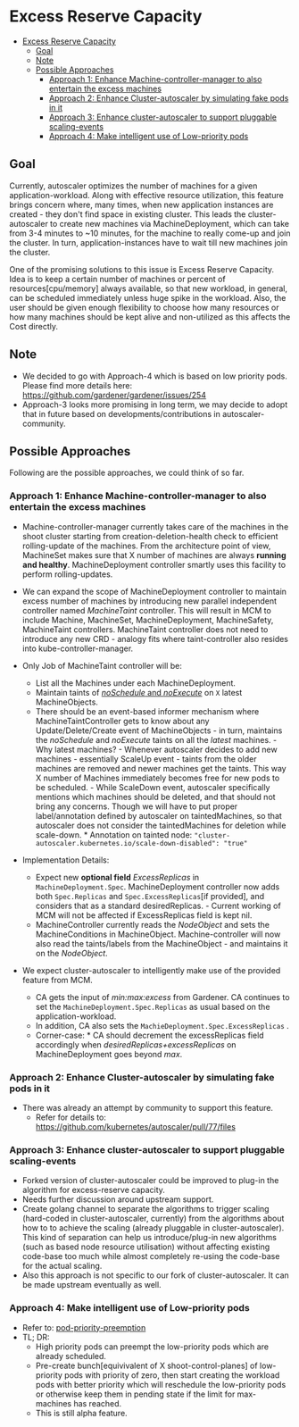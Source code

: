 # Excess Reserve Capacity

<!-- TOC -->

- [Excess Reserve Capacity](#excess-reserve-capacity)
    - [Goal](#goal)
    - [Note](#note)
    - [Possible Approaches](#possible-approaches)
        - [Approach 1: Enhance Machine-controller-manager to also entertain the excess machines](#approach-1-enhance-machine-controller-manager-to-also-entertain-the-excess-machines)
        - [Approach 2: Enhance Cluster-autoscaler by simulating fake pods in it](#approach-2-enhance-cluster-autoscaler-by-simulating-fake-pods-in-it)
        - [Approach 3: Enhance cluster-autoscaler to support pluggable scaling-events](#approach-3-enhance-cluster-autoscaler-to-support-pluggable-scaling-events)
        - [Approach 4: Make intelligent use of Low-priority pods](#approach-4-make-intelligent-use-of-low-priority-pods)

<!-- /TOC -->

## Goal

Currently, autoscaler optimizes the number of machines for a given application-workload. Along with effective resource utilization, this feature brings concern where, many times, when new application instances are created - they don't find space in existing cluster. This leads the cluster-autoscaler to create new machines via MachineDeployment, which can take from 3-4 minutes to ~10 minutes, for the machine to really come-up and join the cluster. In turn, application-instances have to wait till new machines join the cluster.

One of the promising solutions to this issue is Excess Reserve Capacity. Idea is to keep a certain number of machines or percent of resources[cpu/memory] always available, so that new workload, in general, can be scheduled immediately unless huge spike in the workload. Also, the user should be given enough flexibility to choose how many resources or how many machines should be kept alive and non-utilized as this affects the Cost directly.

## Note

- We decided to go with Approach-4 which is based on low priority pods. Please find more details here: https://github.com/gardener/gardener/issues/254
- Approach-3 looks more promising in long term, we may decide to adopt that in future based on developments/contributions in autoscaler-community. 

## Possible Approaches

Following are the possible approaches, we could think of so far.

### Approach 1: Enhance Machine-controller-manager to also entertain the excess machines

- Machine-controller-manager currently takes care of the machines in the shoot cluster starting from creation-deletion-health check to efficient rolling-update of the machines. From the architecture point of view, MachineSet makes sure that X number of machines are always **running and healthy**. MachineDeployment controller smartly uses this facility to perform rolling-updates.

- We can expand the scope of MachineDeployment controller to maintain excess number of machines by introducing new parallel independent controller named *MachineTaint* controller. This will result in MCM to include Machine, MachineSet, MachineDeployment, MachineSafety, MachineTaint controllers. MachineTaint controller does not need to introduce any new CRD - analogy fits where taint-controller also resides into kube-controller-manager.

- Only Job of MachineTaint controller will be:
  - List all the Machines under each MachineDeployment.
  - Maintain taints of [*noSchedule* and *noExecute*](https://kubernetes.io/docs/concepts/configuration/taint-and-toleration/) on `X` latest MachineObjects.
  - There should be an event-based informer mechanism where MachineTaintController gets to know about any Update/Delete/Create event of MachineObjects - in turn, maintains the *noSchedule* and *noExecute* taints on all the *latest* machines.
        - Why latest machines?
            - Whenever autoscaler decides to add new machines - essentially ScaleUp event - taints from the older machines are removed and newer machines get the taints. This way X number of Machines immediately becomes free for new pods to be scheduled.
            - While ScaleDown event, autoscaler specifically mentions which machines should be deleted, and that should not bring any concerns. Though we will have to put proper label/annotation defined by autoscaler on taintedMachines, so that autoscaler does not consider the taintedMachines for deletion while scale-down.
                * Annotation on tainted node: `"cluster-autoscaler.kubernetes.io/scale-down-disabled": "true"`
- Implementation Details:
  - Expect new **optional field** *ExcessReplicas* in `MachineDeployment.Spec`. MachineDeployment controller now adds both `Spec.Replicas` and `Spec.ExcessReplicas`[if provided], and considers that as a standard desiredReplicas.
        - Current working of MCM will not be affected if ExcessReplicas field is kept nil.
  - MachineController currently reads the *NodeObject* and sets the MachineConditions in MachineObject. Machine-controller will now also read the taints/labels from the MachineObject - and maintains it on the *NodeObject*.

- We expect cluster-autoscaler to intelligently make use of the provided feature from MCM.
  - CA gets the input of *min:max:excess* from Gardener. CA continues to set the `MachineDeployment.Spec.Replicas` as usual based on the application-workload.
  - In addition, CA also sets the `MachieDeployment.Spec.ExcessReplicas` .
  - Corner-case:
        * CA should decrement the excessReplicas field accordingly when *desiredReplicas+excessReplicas* on MachineDeployment goes beyond *max*.

### Approach 2: Enhance Cluster-autoscaler by simulating fake pods in it

- There was already an attempt by community to support this feature.
    - Refer for details to: https://github.com/kubernetes/autoscaler/pull/77/files

### Approach 3: Enhance cluster-autoscaler to support pluggable scaling-events

- Forked version of cluster-autoscaler could be improved to plug-in the algorithm for excess-reserve capacity.
- Needs further discussion around upstream support.
- Create golang channel to separate the algorithms to trigger scaling (hard-coded in cluster-autoscaler, currently) from the algorithms about how to to achieve the scaling (already pluggable in cluster-autoscaler). This kind of separation can help us introduce/plug-in new algorithms (such as based node resource utilisation) without affecting existing code-base too much while almost completely re-using the code-base for the actual scaling.
- Also this approach is not specific to our fork of cluster-autoscaler. It can be made upstream eventually as well.

### Approach 4: Make intelligent use of Low-priority pods

- Refer to: [pod-priority-preemption](https://kubernetes.io/docs/concepts/configuration/pod-priority-preemption/)
- TL; DR:
  - High priority pods can preempt the low-priority pods which are already scheduled.
  - Pre-create bunch[equivivalent of X shoot-control-planes] of low-priority pods with priority of zero, then start creating the workload pods with better priority which will reschedule the low-priority pods or otherwise keep them in pending state if the limit for max-machines has reached.
  - This is still alpha feature.

